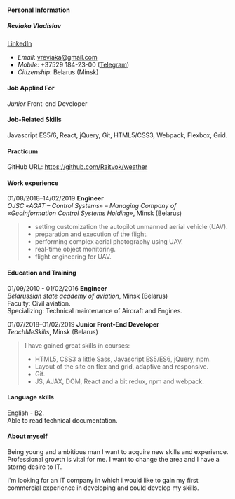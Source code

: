 #### Personal Information
##### Reviaka Vladislav 
[LinkedIn](https://www.linkedin.com/in/vladislav-reviako-7302b599/)
* *Email*: vreviaka@gmail.com<br>
* *Mobile*: +37529 184-23-00 
([Telegram](https://t.me/raitvok))
* *Citizenship*: Belarus (Minsk)

#### Job Applied For
*Junior* Front-end Developer

#### Job-Related Skills
Javascript ES5/6, React, jQuery, Git, HTML5/CSS3, Webpack, Flexbox, Grid.

#### Practicum 
GitHub URL: https://github.com/Raitvok/weather

#### Work experience
01/08/2018–14/02/2019 __Engineer__<br>
*OJSC «AGAT – Control Systems» – Managing Company of <br> «Geoinformation Control Systems Holding»*, Minsk (Belarus)<br>
>- setting customization the autopilot unmanned aerial vehicle (UAV). 
>- preparation and execution of the flight. 
>- performing complex aerial photography using UAV. 
>- real-time object monitoring.
>- flight engineering for UAV.

#### Education and Training
01/09/2010 - 01/02/2016 __Engineer__<br>
*Belarussian state academy of aviation*, Minsk (Belarus)<br>
Faculty: Civil aviation.<br>
Specializing: Technical maintenance of Aircraft and Engines.

01/07/2018–01/02/2019 __Junior Front-End Developer__<br>
*TeachMeSkills*, Minsk (Belarus)<br>
>I have gained great skills in courses:
>- HTML5, CSS3 a little Sass, Javascript ES5/ES6, jQuery, npm. 
>- Layout of the site on flex and grid, adaptive and responsive. 
>- Git. 
>- JS, AJAX, DOM, React and a bit redux, npm and webpack.

#### Language skills
English - B2.<br>
Able to read technical documentation.

#### About myself
Being young and ambitious man I want to acquire new skills and experience.<br>
 Professional growth is vital for me. I want to change the area and I have a storng desire to IT. <br>

I'm looking for an IT company in which i would like to gain my first <br> 
commercial experience in developing and could develop my skills.
